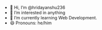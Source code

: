 - 👋 Hi, I’m @hridayanshu236
- 👀 I’m interested in anything
- 🌱 I’m currently learning Web Development.
- 😄 Pronouns: he/him


<!---
hridayanshu236/hridayanshu236 is a ✨ special ✨ repository because its `README.md` (this file) appears on your GitHub profile.
You can click the Preview link to take a look at your changes.
--->
